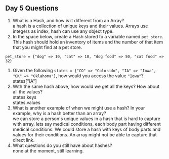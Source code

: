 ## Day 5 Questions

1. What is a Hash, and how is it different from an Array?  
a hash is a collection of unique keys and their values. Arrays use integers as index, hash can use any object type.
1. In the space below, create a Hash stored to a variable named `pet_store`.  This hash should hold an inventory of items and the number of that item that you might find at a pet store.
```
pet_store = {"dog" => 10, "cat" => 10, "dog food" => 50, "cat food" => 32}
```
1. Given the following `states = {"CO" => "Colorado", "IA" => "Iowa", "OK" => "Oklahoma"}`, how would you access the value `"Iowa"`?  
states["IA"]
1. With the same hash above, how would we get all the keys?  How about all the values?  
states.keys  
states.values
1. What is another example of when we might use a hash?  In your example, why is a hash better than an array?  
we can store a person's unique values in a hash that is hard to capture with array. lets say medical conditions, each body part having different medical conditions. We could store a hash with keys of body parts and values for their conditions. An array might not be able to capture that direct link.
1. What questions do you still have about hashes?  
none at the moment, still learning.
